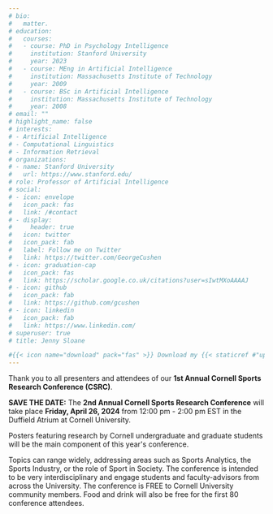 ```yaml
---
# bio: 
#   matter.
# education:
#   courses:
#   - course: PhD in Psychology Intelligence
#     institution: Stanford University
#     year: 2023
#   - course: MEng in Artificial Intelligence
#     institution: Massachusetts Institute of Technology
#     year: 2009
#   - course: BSc in Artificial Intelligence
#     institution: Massachusetts Institute of Technology
#     year: 2008
# email: ""
# highlight_name: false
# interests:
# - Artificial Intelligence
# - Computational Linguistics
# - Information Retrieval
# organizations:
# - name: Stanford University
#   url: https://www.stanford.edu/
# role: Professor of Artificial Intelligence
# social:
# - icon: envelope
#   icon_pack: fas
#   link: /#contact
# - display:
#     header: true
#   icon: twitter
#   icon_pack: fab
#   label: Follow me on Twitter
#   link: https://twitter.com/GeorgeCushen
# - icon: graduation-cap
#   icon_pack: fas
#   link: https://scholar.google.co.uk/citations?user=sIwtMXoAAAAJ
# - icon: github
#   icon_pack: fab
#   link: https://github.com/gcushen
# - icon: linkedin
#   icon_pack: fab
#   link: https://www.linkedin.com/
# superuser: true
# title: Jenny Sloane

#{{< icon name="download" pack="fas" >}} Download my {{< staticref #"uploads/demo_resume.pdf" "newtab" >}}resumé{{< /staticref >}}.
---
```


Thank you to all presenters and attendees of our **1st Annual Cornell Sports Research Conference (CSRC)**.

**SAVE THE DATE:** The **2nd Annual Cornell Sports Research Conference** will take place **Friday, April 26, 2024** from 12:00 pm - 2:00 pm EST in the Duffield Atrium at Cornell University.

Posters featuring research by Cornell undergraduate and graduate students will be the main component of this year's conference.

Topics can range widely, addressing areas such as Sports Analytics, the Sports Industry, or the role of Sport in Society. The conference is intended to be very interdisciplinary and engage students and faculty-advisors from across the University.
The conference is FREE to Cornell University community members. Food and drink will also be free for the first 80 conference attendees.